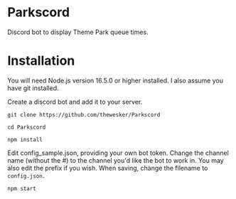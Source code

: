 # Parkscord
Discord bot to display Theme Park queue times.
# Installation
You will need Node.js version 16.5.0 or higher installed. I also assume you have git installed.

Create a discord bot and add it to your server.

`git clone https://github.com/thewesker/Parkscord`

`cd Parkscord`

`npm install`

Edit config_sample.json, providing your own bot token. Change the channel name (without the #) to the channel you'd like the bot to work in. You may also edit the prefix if you wish. When saving, change the filename to `config.json`.

`npm start`



